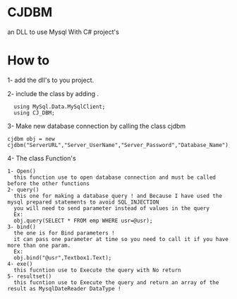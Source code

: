 # CJDBM

an DLL to use Mysql With C# project's

# How to

1- add the dll's to you project.

2- include the class by adding .

      using MySql.Data.MySqlClient;
      using CJ_DBM;
      
3- Make new database connection by calling the class cjdbm

    cjdbm obj = new cjdbm("ServerURL","Server_UserName","Server_Password","Database_Name");
    
4- The class Function's
    
    1- Open() 
      this function use to open database connection and must be called before the other functions
    2- query()
      this one for making a database query ! and Because I have used the mysql prepared statements to avoid SQL_INJECTION
      you will need to send parameter instead of values in the query
      Ex:
      obj.query(SELECT * FROM emp WHERE usr=@usr);
    3- bind()
      the one is for Bind parameters !
      it can pass one parameter at time so you need to call it if you have more than one param.
      Ex:
      obj.bind("@usr",Textbox1.Text);
    4- exe()
      this fucntion use to Execute the query with No return
    5- resultset()
      this fucntion use to Execute the query and return an array of the result as MysqlDateReader DataType !

